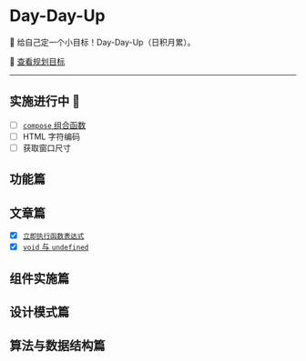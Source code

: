 # Day-Day-Up

💪 给自己定一个小目标！Day-Day-Up（日积月累）。

🎯 [查看规划目标](./list.md)

---

## 实施进行中 🚧

- [ ] [`compose` 组合函数](./Article/compose.md)
- [ ] HTML 字符编码
- [ ] 获取窗口尺寸

## 功能篇

## 文章篇
- [x] [`立即执行函数表达式`](./Article/immediately-invoked-function-expression.md)
- [x] [`void` 与 `undefined`](./Article/void-and-undefined.md)

## 组件实施篇

## 设计模式篇

## 算法与数据结构篇
